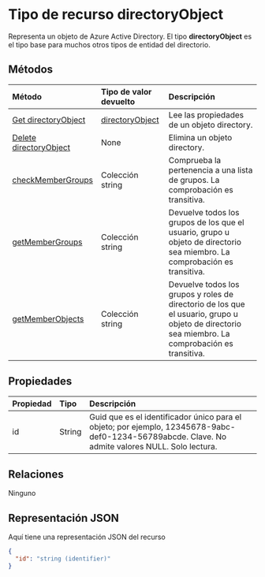# <a name="directoryobject-resource-type"></a>Tipo de recurso directoryObject

Representa un objeto de Azure Active Directory. El tipo **directoryObject** es el tipo base para muchos otros tipos de entidad del directorio.

## <a name="methods"></a>Métodos

| Método       | Tipo de valor devuelto  |Descripción|
|:---------------|:--------|:----------|
|[Get directoryObject](../api/directoryobject_get.md) | [directoryObject](directoryobject.md) |Lee las propiedades de un objeto directory.|
|[Delete directoryObject](../api/directoryobject_delete.md) | None |Elimina un objeto directory. |
|[checkMemberGroups](../api/directoryobject_checkmembergroups.md)|Colección string|Comprueba la pertenencia a una lista de grupos. La comprobación es transitiva.|
|[getMemberGroups](../api/directoryobject_getmembergroups.md)|Colección string|Devuelve todos los grupos de los que el usuario, grupo u objeto de directorio sea miembro. La comprobación es transitiva.|
|[getMemberObjects](../api/directoryobject_getmemberobjects.md)|Colección string| Devuelve todos los grupos y roles de directorio de los que el usuario, grupo u objeto de directorio sea miembro. La comprobación es transitiva. |

## <a name="properties"></a>Propiedades
| Propiedad       | Tipo    |Descripción|
|:---------------|:--------|:----------|
|id|String|Guid que es el identificador único para el objeto; por ejemplo, 12345678-9abc-def0-1234-56789abcde. Clave. No admite valores NULL. Solo lectura.|

## <a name="relationships"></a>Relaciones
Ninguno


## <a name="json-representation"></a>Representación JSON

Aquí tiene una representación JSON del recurso

<!-- {
  "blockType": "resource",
  "optionalProperties": [

  ],
  "keyProperty": "id",
  "@odata.type": "microsoft.graph.directoryObject"
}-->

```json
{
  "id": "string (identifier)"
}

```

<!-- uuid: 8fcb5dbc-d5aa-4681-8e31-b001d5168d79
2015-10-25 14:57:30 UTC -->
<!-- {
  "type": "#page.annotation",
  "description": "directoryObject resource",
  "keywords": "",
  "section": "documentation",
  "tocPath": ""
}-->
